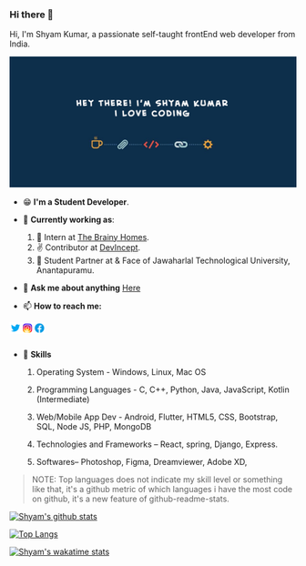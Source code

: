 ### Hi there 👋

<p>Hi, I'm Shyam Kumar, a passionate self-taught frontEnd web developer from India.</p>
<a target="_blank" rel="noopener noreferrer" href="https://raw.githubusercontent.com/manisaiprasad/notes/master/images/bg.png"><img src="banner.jpg" alt="Banner" style="max-width:100%;"></a>

* :grin: **I'm a Student Developer**.
* :office: **Currently working as**: </br>
    1. :raised_hands: Intern at <a href="http://the-brainy-homes.netlify.app/">The Brainy Homes</a>.</br>
    2. :v: Contributor at <a href="https://devincept.tech/">DevIncept</a>. </br>
    3. 👯 Student Partner at <a href="https://internshala.com"></a> & Face of Jawaharlal Technological University, Anantapuramu.
    
* 💬  **Ask me about anything** <a href="https://github.com/ShyamKumar1/ShyamKumar1/issues">Here<a/>
  
* 📫  **How to reach me:** 
<p align="center">
  <a align="center" href="https://twitter.com/ShyamGeorge7" rel="nofollow">
  <img align="left" alt="Shyam Kumar | Twitter" width="21px" src="icons8-twitter.svg" style="max-width:100%;">
 </a>
 <a href="https://www.instagram.com/_smiling_storm_/" rel="nofollow">
  <img align="left" alt="Shyam Kumar | Instagram" width="21px" src="icons8-instagram.svg" style="max-width:100%;">
 </a>
 <a href="https://www.facebook.com/shyam.george15/" rel="nofollow">
  <img align="left" alt="Shyam Kumar | Facebook" width="21px" src="icons8-facebook.svg" style="max-width:100%;">
 </a>
  </p>
 </br>
</br>

* :1st_place_medal: **Skills**
    1. Operating System - Windows, Linux, Mac OS

    2. Programming Languages - C, C++, Python, Java, JavaScript, Kotlin (Intermediate)

    3. Web/Mobile App Dev - Android, Flutter, HTML5, CSS, Bootstrap, SQL, Node JS, PHP, MongoDB

    4. Technologies and Frameworks – React, spring, Django, Express.
    5. Softwares– Photoshop, Figma, Dreamviewer, Adobe XD, 


>NOTE: Top languages does not indicate my skill level or something like that, it's a github metric of which languages i have the most code on github, it's a new feature of github-readme-stats.
  
[![Shyam's github stats](https://github-readme-stats.vercel.app/api?username=ShyamKumar1&show_icons=true&theme=radical&hide=stars,issues)](https://github.com/ShyamKumar1/github-readme-stats)

[![Top Langs](https://github-readme-stats.vercel.app/api/top-langs/?username=ShyamKumar1)](https://github.com/ShyamKumar1/github-readme-stats)

[![Shyam's wakatime stats](https://github-readme-stats.vercel.app/api/wakatime?username=ShyamKumar1)](https://github.com/ShyamKumar1/github-readme-stats)
